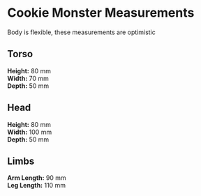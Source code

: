 # Cookie Monster Measurements

Body is flexible, these measurements are optimistic

## Torso

**Height:** 80 mm  
**Width:** 70 mm  
**Depth:** 50 mm

## Head

**Height:** 80 mm  
**Width:** 100 mm  
**Depth:** 50 mm

## Limbs

**Arm Length:** 90 mm  
**Leg Length:** 110 mm